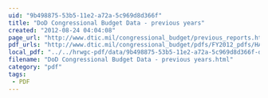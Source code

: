 ```yaml
---
uid: "9b498875-53b5-11e2-a72a-5c969d8d366f"
title: "DoD Congressional Budget Data - previous years"
created: "2012-08-24 04:04:08"
page_url: "http://www.dtic.mil/congressional_budget/previous_reports.html"
pdf_urls: "http://www.dtic.mil/congressional_budget/pdfs/FY2012_pdfs/HASC_112-78.pdf"
local_pdf: "../../hrwgc-pdf/data/9b498875-53b5-11e2-a72a-5c969d8d366f-dod-congressional-budget-data-previous-years.pdf"
filename: "DoD Congressional Budget Data - previous years.html"
category: "pdf"
tags: 
 - PDF
---
```

